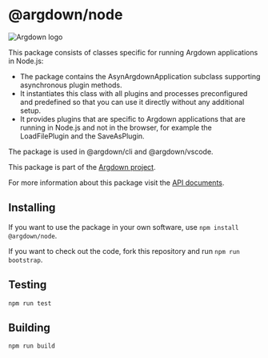 # @argdown/node

![Argdown logo](https://raw.githubusercontent.com/christianvoigt/argdown/HEAD/argdown-arrow.png "Argdown logo")

This package consists of classes specific for running Argdown applications in Node.js:

- The package contains the AsynArgdownApplication subclass supporting asynchronous plugin methods.
- It instantiates this class with all plugins and processes preconfigured and predefined so that you can use it directly without any additional setup.
- It provides plugins that are specific to Argdown applications that are running in Node.js and not in the browser, for example the LoadFilePlugin and the SaveAsPlugin.

The package is used in @argdown/cli and @argdown/vscode.

This package is part of the [Argdown project](https://argdown.org).

For more information about this package visit the [API documents](https://argdown.org/argdown-node/index.html).

## Installing

If you want to use the package in your own software, use `npm install @argdown/node`.

If you want to check out the code, fork this repository and run `npm run bootstrap`.

## Testing

`npm run test`

## Building

`npm run build`
